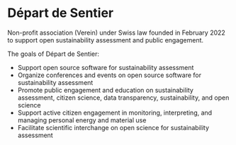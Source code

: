 # Départ de Sentier

Non-profit association (Verein) under Swiss law founded in February 2022 to support open sustainability assessment and public engagement.

The goals of Départ de Sentier:

* Support open source software for sustainability assessment
* Organize conferences and events on open source software for sustainability assessment
* Promote public engagement and education on sustainability assessment, citizen science, data transparency, sustainability, and open science
* Support active citizen engagement in monitoring, interpreting, and managing personal energy and material use
* Facilitate scientific interchange on open science for sustainability assessment
